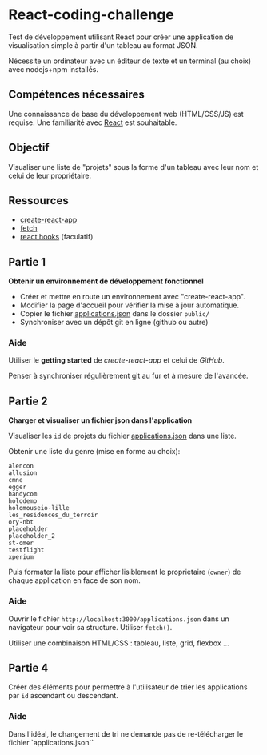 # React-coding-challenge

Test de développement utilisant React pour créer une application de visualisation simple à partir d'un tableau au format JSON.

Nécessite un ordinateur avec un éditeur de texte et un terminal (au choix) avec nodejs+npm installés.

## Compétences nécessaires

Une connaissance de base du développement web (HTML/CSS/JS) est requise. Une familiarité avec [React](https://reactjs.org) est souhaitable.

## Objectif

Visualiser une liste de "projets" sous la forme d'un tableau avec leur nom et celui de leur propriétaire.

## Ressources

- [create-react-app](https://create-react-app.dev/docs/getting-started)
- [fetch](https://developer.mozilla.org/fr/docs/Web/API/Fetch_API/Using_Fetch)
- [react hooks](https://fr.reactjs.org/docs/hooks-intro.html) (faculatif)


## Partie 1

**Obtenir un environnement de développement fonctionnel**

- Créer et mettre en route un environnement avec "create-react-app".
- Modifier la page d'accueil pour vérifier la mise à jour automatique.
- Copier le fichier [applications.json](https://raw.githubusercontent.com/Holusion/react-coding-challenge/main/public/applications.json) dans le dossier `public/`
- Synchroniser avec un dépôt git en ligne (github ou autre)

### Aide

Utiliser le **getting started** de *create-react-app* et celui de *GitHub*.

Penser à synchroniser régulièrement git au fur et à mesure de l'avancée.

## Partie 2

**Charger et visualiser un fichier json dans l'application**

Visualiser les `id` de projets du fichier [applications.json](https://raw.githubusercontent.com/Holusion/react-coding-challenge/main/public/applications.json) dans une liste.

Obtenir une liste du genre (mise en forme au choix): 
```
alencon
allusion
cmne
egger
handycom
holodemo
holomouseio-lille
les_residences_du_terroir
ory-nbt
placeholder
placeholder_2
st-omer
testflight
xperium
```

Puis formater la liste pour afficher lisiblement le proprietaire (`owner`) de chaque application en face de son nom.



### Aide

Ouvrir le fichier `http://localhost:3000/applications.json` dans un navigateur pour voir sa structure. Utiliser `fetch()`.

Utiliser une combinaison HTML/CSS : tableau, liste, grid, flexbox ...


## Partie 4

Créer des éléments pour permettre à l'utilisateur de trier les applications par `id` ascendant ou descendant.

### Aide

Dans l'idéal, le changement de tri ne demande pas de re-télécharger le fichier `applications.json``


